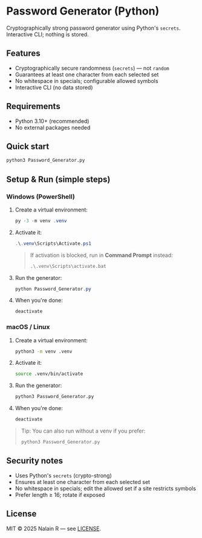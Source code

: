 # Password Generator (Python)

Cryptographically strong password generator using Python's `secrets`. Interactive CLI; nothing is stored.

## Features
- Cryptographically secure randomness (`secrets`) — not `random`
- Guarantees at least one character from each selected set
- No whitespace in specials; configurable allowed symbols
- Interactive CLI (no data stored)

## Requirements
- Python 3.10+ (recommended)
- No external packages needed

## Quick start
```bash
python3 Password_Generator.py
```

## Setup & Run (simple steps)

### Windows (PowerShell)
1. Create a virtual environment:
   ```powershell
   py -3 -m venv .venv
   ```
2. Activate it:
   ```powershell
   .\.venv\Scripts\Activate.ps1
   ```
   > If activation is blocked, run in **Command Prompt** instead:
   > ```cmd
   > .\.venv\Scripts\activate.bat
   > ```
3. Run the generator:
   ```powershell
   python Password_Generator.py
   ```
4. When you're done:
   ```powershell
   deactivate
   ```

### macOS / Linux
1. Create a virtual environment:
   ```bash
   python3 -m venv .venv
   ```
2. Activate it:
   ```bash
   source .venv/bin/activate
   ```
3. Run the generator:
   ```bash
   python3 Password_Generator.py
   ```
4. When you're done:
   ```bash
   deactivate
   ```

> Tip: You can also run without a venv if you prefer:
> ```bash
> python3 Password_Generator.py
> ```

## Security notes
- Uses Python's `secrets` (crypto-strong)
- Ensures at least one character from each selected set
- No whitespace in specials; edit the allowed set if a site restricts symbols
- Prefer length ≥ 16; rotate if exposed

## License
MIT © 2025 Nalain R — see [LICENSE](LICENSE).
